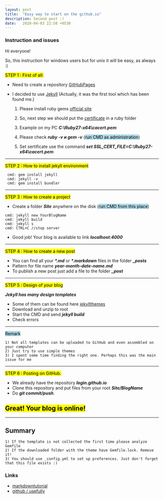 ```yaml
---
layout: post
title:  "Easy way to start on the github.io"
description: Second post :)
date:   2020-04-03 22:58 +0530
---
```

### Instruction and issues

Hi everyone!

So, this instruction for windows users but for unix it will be easy, as always :)

<mark>STEP 1 : First of all:</mark>

* Need to create a repository [GitHubPages](https://pages.github.com/)

* I decided to use [Jekyll]( https://jekyllrb.com/)  (Actually, it was the first tool which has been found me.)
	

    1) Please install ruby gems [official site](https://rubyinstaller.org/)

    2) So, next step we should put the [certificate](https://gist.github.com/agragregra/53d8b9cc22c3f14d6ad6dc536c66fe14) in a ruby folder
  
    3) Example on my PC ***C:\Ruby27-x64\cacert.pem*** 
  
    4) Please check  ***ruby -v и gem -v*** (<mark style="background-color: lightblue">run CMD as administration</mark>)
  
    5) Set sertificate use the command ***set SSL_CERT_FILE=C:\Ruby27-x64\cacert.pem***

	
***
<mark>STEP 2 : How to install jekyll environment</mark>
```
 cmd: gem install jekyll
 cmd: jekyll -v
 cmd: gem install bundler
```
***
<mark>STEP 3 : How to create a project</mark>

* Create a folder ***Site*** anywhere on the disk (<mark style="background-color: lightblue">run CMD from this plaсe</mark>)
```
cmd: jekyll new YourBlogName
cmd: jekyll build
cmd: jekyll s
cmd: CTRL+C //stop server
```
* Good job! Your blog is available to link ***localhost:4000***

***

<mark>STEP 4 : How to create a new post</mark>

* You can find all your ___*.md___ or ___*.markdown___ files in the folder ***_posts***
* Pattern for file name  ***year-month-date-name.md*** 
* To publish a new post just add a file to the folder ***_post*** 

***

<mark>STEP 5 : Design of your blog</mark>

***Jekyll has many design templates***

* Some of them can be found here [jekyllthemes](https://rubyinstaller.org/)
* Download and unzip to root
* Start the CMD and send ***jekyll build***
* Check errors

***
<mark style="background-color: lightblue">Remark</mark>
```
1) Not all templates can be uploaded to GitHub and even assembled on your computer
2) Just try to use simple themes
3) I spent some time finding the right one. Perhaps this was the main issue for me
```

***
<mark>STEP 6 : Posting on GitHub.</mark>

* We already have the repository ***login.github.io***
* Clone this repository and put files from your root ***Site/BlogName*** 
* Do ***git commit/push***. 
## <mark>Great! Your blog is online!</mark>

***
## Summary
```
1) If the template is not collected the first time please analyze Gemfile 
2) If the downloaded folder with the theme have Gemfile.lock. Remove it!
3) You should use _config.yml to set up preferences. Just don't forget that this file exists :)
```
### Links
* [markdowntutorial](https://www.markdowntutorial.com/)
* [github / usefully](https://github.com/adam-p/markdown-here/wiki/Markdown-Cheatsheet)